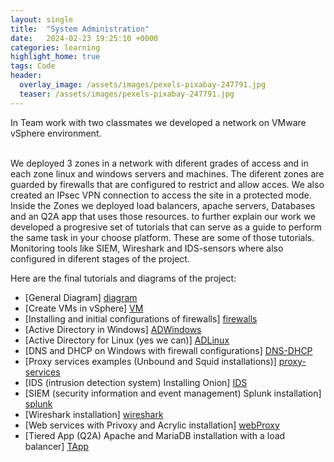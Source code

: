 ```yaml
---
layout: single
title:  "System Administration"
date:   2024-02-23 19:25:10 +0000
categories: learning
highlight_home: true
tags: Code
header:
  overlay_image: /assets/images/pexels-pixabay-247791.jpg
  teaser: /assets/images/pexels-pixabay-247791.jpg
---
```


In  Team work with two classmates we developed a network on VMware vSphere environment.

<br/>
We deployed 3 zones in a network with diferent grades of access and in each zone linux and windows servers and machines.
The diferent zones are guarded by firewalls that are configured to restrict and allow acces. We also created an IPsec VPN connection to access the site in a protected mode. Inside the Zones we deployed load balancers, apache servers, Databases and an Q2A app that uses those resources. 
to further explain our work we developed a progresive set of tutorials that can serve as a guide to perform the same task in your choose platform. 
These are some of those tutorials. Monitoring tools like SIEM, Wireshark and IDS-sensors where also configured in diferent stages of the project. 

Here are the final tutorials and diagrams of the project:
- [General Diagram] [diagram]
- [Create VMs in vSphere] [VM]
- [Installing and initial configurations of firewalls] [firewalls]
- [Active Directory in Windows] [ADWindows]
- [Active Directory for Linux (yes we can)] [ADLinux]
- [DNS and DHCP on Windows with firewall configurations] [DNS-DHCP]
- [Proxy services examples (Unbound and Squid installations)] [proxy-services]
- [IDS (intrusion detection system) Installing Onion] [IDS]
- [SIEM (security information and event management) Splunk installation] [splunk]
- [Wireshark installation] [wireshark]
- [Web services with Privoxy and Acrylic installation] [webProxy]
- [Tiered App (Q2A) Apache and MariaDB installation with a load balancer] [TApp]


[diagram]: https://carlosdgerez.github.io/tutorialsSystems/
[firewalls]: https://carlosdgerez.github.io/tutorialsSystems/Firewalls.pdf
[ADWindows]: https://carlosdgerez.github.io/tutorialsSystems/Active-Directory.pdf
[ADLinux]: https://carlosdgerez.github.io/tutorialsSystems/ActiveDirectory&Cockpit.pdf
[DNS-DHCP]: https://carlosdgerez.github.io/tutorialsSystems/DNS-DHCP-Windows-server.pdf
[proxy-services]: https://carlosdgerez.github.io/tutorialsSystems/Proxy-Services-team.pdf
[IDS]: https://carlosdgerez.github.io/tutorialsSystems/IDS-Sensor.pdf
[splunk]: https://carlosdgerez.github.io/tutorialsSystems/SIEM.pdf
[wireshark]: https://carlosdgerez.github.io/tutorialsSystems/Wireshark.pdf
[VM]: https://carlosdgerez.github.io/tutorialsSystems/ServerVMs.pdf
[webProxy]: https://carlosdgerez.github.io/tutorialsSystems/Acrylic-dns-privoxy-web-proxy.pdf
[TApp]: https://carlosdgerez.github.io/tutorialsSystems/TieredApp.pdf

<br />
 

